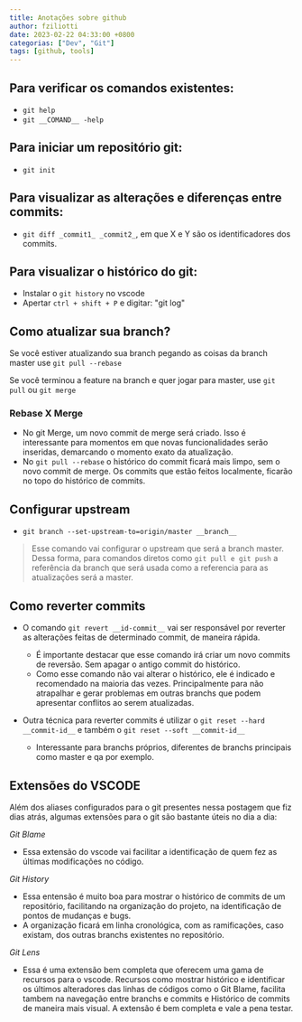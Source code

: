 ```yaml
---
title: Anotações sobre github
author: fziliotti
date: 2023-02-22 04:33:00 +0800
categorias: ["Dev", "Git"]
tags: [github, tools]
---
```


## Para verificar os comandos existentes:
- `git help`
- `git __COMAND__ -help`
 
## Para iniciar um repositório git:

- `git init`


## Para visualizar as alterações e diferenças entre commits:

- `git diff _commit1_ _commit2_`, em que X e Y são os identificadores dos commits.


## Para visualizar o histórico do git:

- Instalar o `git history` no vscode
- Apertar `ctrl + shift + P` e digitar: "git log"


## Como atualizar sua branch?

Se você estiver atualizando sua branch pegando as coisas da branch master use `git pull --rebase`

Se você terminou a feature na branch e quer jogar para master, use `git pull` ou `git merge`


### Rebase X Merge

- No git Merge, um novo commit de merge será criado. Isso é interessante para momentos em que novas funcionalidades serão inseridas, demarcando o momento exato da atualização.
- No `git pull --rebase` o histórico do commit ficará mais limpo, sem o novo commit de merge. Os commits que estão feitos localmente, ficarão no topo do histórico de commits.


## Configurar upstream
- `git branch --set-upstream-to=origin/master __branch__`

> Esse comando vai configurar o upstream que será a branch master. Dessa forma, para comandos diretos como `git pull e git push` a referência da branch que será usada como a referencia para as atualizações será a master.


## Como reverter commits

- O comando `git revert __id-commit__` vai ser responsável por reverter as alterações feitas de determinado commit, de maneira rápida.
  - É importante destacar que esse comando irá criar um novo commits de reversão. Sem apagar o antigo commit do histórico.
  - Como esse comando não vai alterar o histórico, ele é indicado e recomendado na maioria das vezes. Principalmente para não atrapalhar e gerar problemas em outras branchs que podem apresentar conflitos ao serem atualizadas.

- Outra técnica para reverter commits é utilizar o `git reset --hard __commit-id__` e também o `git reset --soft __commit-id__`
  - Interessante para branchs próprios, diferentes de branchs principais como master e qa por exemplo.


## Extensões do VSCODE

Além dos aliases configurados para o git presentes nessa postagem que fiz dias atrás, algumas extensões para o git são bastante úteis no dia a dia:


*Git Blame*

- Essa extensão do vscode vai facilitar a identificação de quem fez as últimas modificações no código.

*Git History* 

- Essa entensão é muito boa para mostrar o histórico de commits de um repositório, facilitando na organização do projeto, na identificação de pontos de mudanças e bugs.
- A organização ficará em linha cronológica, com as ramificações, caso existam, dos outras branchs existentes no repositório.

*Git Lens*

- Essa é uma extensão bem completa que oferecem uma gama de recursos para o vscode. Recursos como mostrar histórico e identificar os últimos alteradores das linhas de códigos como o Git Blame, facilita tambem na navegação entre branchs e commits e Histórico de commits de maneira mais visual. A extensão é bem completa e vale a pena testar.


